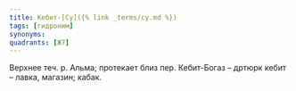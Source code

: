 ```yaml
---
title: Кебит-[Су]({% link _terms/су.md %})
tags: [гидроним]
synonyms:
quadrants: [Ж7]
---
```


Верхнее теч. р. Альма; протекает близ пер. Кебит-Богаз – дртюрк кебит – лавка,
магазин; кабак.
